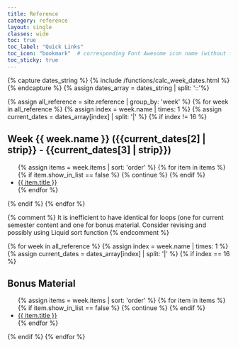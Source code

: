 ```yaml
---
title: Reference
category: reference
layout: single
classes: wide
toc: true
toc_label: "Quick Links"
toc_icon: "bookmark"  # corresponding Font Awesome icon name (without fa prefix)
toc_sticky: true
---
```



{% capture dates_string %}
  {% include /functions/calc_week_dates.html %}
{% endcapture %}
{% assign dates_array = dates_string | split: '::'%}	



{% assign all_reference = site.reference | group_by: 'week' %}
{% for week in all_reference %}
{% assign index = week.name | times: 1 %} 
{% assign current_dates = dates_array[index] | split: '|' %}
{% if index != 16 %}

<h2 id="week_{{ week.name }}">Week {{ week.name }} ({{current_dates[2] | strip}} - {{current_dates[3] | strip}})<a class="header-link" href="#week_{{ week.name }}" title="Permalink"></a></h2>
<ul>
    {% assign items = week.items | sort: 'order' %}
    {% for item in items %}
      {% if item.show_in_list == false %}
        {% continue %}
      {% endif %}
    <li><a href="{{ site.baseurl }}{{ item.url }}">{{ item.title }}</a></li>
    {% endfor %}
</ul>
{% endif %}
{% endfor %}

{% comment %}
It is inefficient to have identical for loops (one for current semester content and one for bonus material. 
Consider revising and possibly using Liquid sort function
{% endcomment %}

{% for week in all_reference %}
{% assign index = week.name | times: 1 %} 
{% assign current_dates = dates_array[index] | split: '|' %}
{% if index == 16 %}
<h2 id="#bonus_material">Bonus Material<a class="header-link" href="#bonus_material" title="Permalink"></a></h2>
<ul>
    {% assign items = week.items | sort: 'order' %}
    {% for item in items %}
      {% if item.show_in_list == false %}
        {% continue %}
      {% endif %}    
    <li><a href="{{ site.baseurl }}{{ item.url }}">{{ item.title }}</a></li>
    {% endfor %}
</ul>
{% endif %}
{% endfor %}
